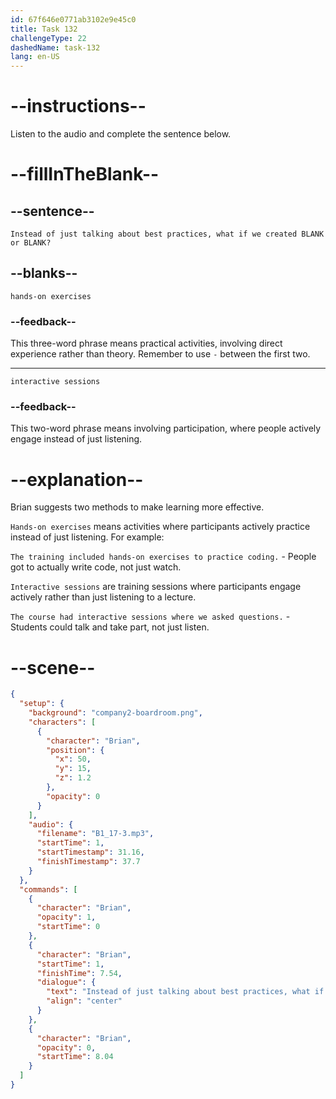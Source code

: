 ```yaml
---
id: 67f646e0771ab3102e9e45c0
title: Task 132
challengeType: 22
dashedName: task-132
lang: en-US
---
```


<!-- (audio) Brian: Instead of just talking about best practices, what if we created hands-on exercises or interactive sessions? -->

# --instructions--

Listen to the audio and complete the sentence below.

# --fillInTheBlank--

## --sentence--

`Instead of just talking about best practices, what if we created BLANK or BLANK?`

## --blanks--

`hands-on exercises`

### --feedback--

This three-word phrase means practical activities, involving direct experience rather than theory. Remember to use `-` between the first two.

---

`interactive sessions`

### --feedback--

This two-word phrase means involving participation, where people actively engage instead of just listening.

# --explanation--

Brian suggests two methods to make learning more effective.

`Hands-on exercises` means activities where participants actively practice instead of just listening. For example:

`The training included hands-on exercises to practice coding.` - People got to actually write code, not just watch.

`Interactive sessions` are training sessions where participants engage actively rather than just listening to a lecture.

`The course had interactive sessions where we asked questions.` - Students could talk and take part, not just listen.

# --scene--

```json
{
  "setup": {
    "background": "company2-boardroom.png",
    "characters": [
      {
        "character": "Brian",
        "position": {
          "x": 50,
          "y": 15,
          "z": 1.2
        },
        "opacity": 0
      }
    ],
    "audio": {
      "filename": "B1_17-3.mp3",
      "startTime": 1,
      "startTimestamp": 31.16,
      "finishTimestamp": 37.7
    }
  },
  "commands": [
    {
      "character": "Brian",
      "opacity": 1,
      "startTime": 0
    },
    {
      "character": "Brian",
      "startTime": 1,
      "finishTime": 7.54,
      "dialogue": {
        "text": "Instead of just talking about best practices, what if we created hands-on exercises or interactive sessions?",
        "align": "center"
      }
    },
    {
      "character": "Brian",
      "opacity": 0,
      "startTime": 8.04
    }
  ]
}
```
